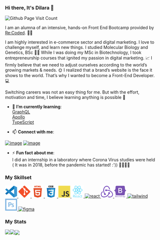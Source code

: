 ### Hi there, It's Dilara 👋
![Github Page Visit Count](https://komarev.com/ghpvc/?username=DKatuk)

I am an alumna of an intensive, hands-on Front End Bootcamp provided by <a href="https://www.re-coded.com/" target="_blank">Re:Coded</a>. 👩‍💻 

I am highly interested in e-commerce sector and digital marketing. I love to challenge myself, and learn new things. I studied Molecular Biology and Genetics, BSc 👩‍⚕️ While I was doing my MSc in Biotechnology, I took entrepreneurship courses that ignited my passion in digital marketing. 📈 I firmly believe that we need to adjust ourselves according to the world’s growing markets & needs. 🌞 I realized that a brand’s website is the face it shows to the world. That’s why I wanted to become a Front-End Developer. 💻 

Switching careers was not an easy thing for me. But with the effort, motivation and time, I believe learning anything is possible 🚀 


- 🌱 **I’m currently learning**: </br>
<a href="https://graphql.org/" target="_blank">GraphQL</a></br>
<a href="https://www.apollographql.com/" target="_blank">Apollo</a></br>
<a href="https://www.typescriptlang.org/" target="_blank">TypeScript</a></br>

- 📫 **Connect with me**: 
<div align:"center">

[![image](https://img.shields.io/badge/Gmail-D14836?style=for-the-badge&logo=gmail&logoColor=white)](mailto:dilarakatuk@gmail.com)
[![image](https://img.shields.io/badge/LinkedIn-0077B5?style=for-the-badge&logo=linkedin&logoColor=white)](https://www.linkedin.com/in/dilara-katuk/)
</div>

- ⚡ **Fun fact about me**:  </br>
I did an internship in a laboratory where Corona Virus studies were held ( It was in 2018, before the pandemic has started! :')) 👩‍🔬🧬😷

### My Skillset 
<div>
  <a href="https://code.visualstudio.com/" target="_blank">
    <img src="https://raw.githubusercontent.com/devicons/devicon/master/icons/vscode/vscode-original.svg" alt="vscode" width="40" height="40"/>
  </a>
  <a href="https://git-scm.com/" target="_blank"> 
    <img src="https://raw.githubusercontent.com/devicons/devicon/master/icons/git/git-original.svg" alt="git" width="40" height="40"/> 
  </a>
  <a href="https://www.w3.org/html/" target="_blank"> 
    <img src="https://raw.githubusercontent.com/devicons/devicon/master/icons/html5/html5-plain-wordmark.svg" alt="html5" width="40" height="40"/> 
  </a>
  <a href="https://www.w3schools.com/css/" target="_blank" rel="noreferrer">
    <img src="https://raw.githubusercontent.com/devicons/devicon/master/icons/css3/css3-original-wordmark.svg" alt="css3" width="40" height="40"/>
  </a> 
  <a href="https://www.javascript.com/" target="_blank"> 
    <img src="https://raw.githubusercontent.com/devicons/devicon/master/icons/javascript/javascript-original.svg" alt="javascript" width="40" height="40"/> 
  </a>
   <a href="https://reactjs.org/" target="_blank">
    <img src="https://raw.githubusercontent.com/devicons/devicon/master/icons/react/react-original-wordmark.svg" alt="react" width="40" height="40"/>
  </a>
  <a href="https://nextjs.org/" target="_blank">
    <img src="https://upload.wikimedia.org/wikipedia/commons/thumb/8/8e/Nextjs-logo.svg/207px-Nextjs-logo.svg.png" alt="react" width="60" height="40"/>
  </a>
   <a href="https://redux.js.org" target="_blank">
    <img src="https://raw.githubusercontent.com/devicons/devicon/master/icons/redux/redux-original.svg" alt="redux" width="40" height="40"/>
  </a>
   <a href="https://getbootstrap.com" target="_blank">
    <img src="https://raw.githubusercontent.com/devicons/devicon/master/icons/bootstrap/bootstrap-plain-wordmark.svg" alt="bootstrap" width="40" height="40"/>
  </a>
  <a href="https://tailwindcss.com/" target="_blank" rel="noreferrer">
    <img src="https://www.vectorlogo.zone/logos/tailwindcss/tailwindcss-icon.svg" alt="tailwind" width="40" height="40"/>
  </a>
  <a href="https://www.photoshop.com/en" target="_blank">
    <img src="https://raw.githubusercontent.com/devicons/devicon/master/icons/photoshop/photoshop-line.svg" alt="photoshop" width="40" height="40"/>
  </a>
  <a href="https://www.figma.com/" target="_blank">
  <img src="https://www.vectorlogo.zone/logos/figma/figma-icon.svg" alt="figma" width="40" height="40"/> 
  </a>
</div>

### My Stats
<a href="#">
  <img align="left" src="https://github-readme-stats.vercel.app/api?username=dkatuk&show_icons=true&count_private=true&theme=dark&hide_border=true" />
</a> 
<a href="#"><img align="left" src="http://github-readme-streak-stats.herokuapp.com?user=dkatuk&theme=dark&date_format=M%20j%5B%2C%20Y%5D&hide_border=true"></a>
<a href="#">
  <img align="center" src="https://github-readme-stats.vercel.app/api/top-langs/?username=dkatuk&layout=compact&,html&langs_count=3&theme=dark"/>
</a>

<!--
**DKatuk/DKatuk** is a ✨ _special_ ✨ repository because its `README.md` (this file) appears on your GitHub profile.

Here are some ideas to get you started:

- 🔭 I’m currently working on ...
- 🌱 I’m currently learning ...
- 👯 I’m looking to collaborate on ...
- 🤔 I’m looking for help with ...
- 💬 Ask me about ...
- 📫 How to reach me: ...
- 😄 Pronouns: ...
- ⚡ Fun fact: ...
-->
